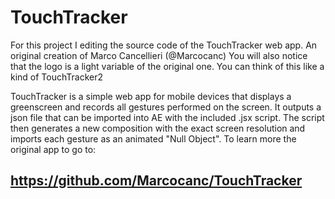 # TouchTracker

For this project I editing the source code of the TouchTracker web app.
An original creation of Marco Cancellieri (@Marcocanc)
You will also notice that the logo is a light variable of the original one. You can think of this like a kind of TouchTracker2

TouchTracker is a simple web app for mobile devices that displays a greenscreen and records all gestures performed on the screen. It outputs a json file that can be imported into AE with the included .jsx script. The script then generates a new composition with the exact screen resolution and imports each gesture as an animated "Null Object".
To learn more the original app to go to:
## https://github.com/Marcocanc/TouchTracker